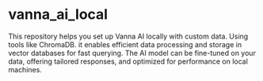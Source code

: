 # vanna_ai_local
This repository helps you set up Vanna AI locally with custom data. Using tools like ChromaDB. it enables efficient data processing and storage in vector databases for fast querying. The AI model can be fine-tuned on your data, offering tailored responses, and optimized for performance on local machines.
